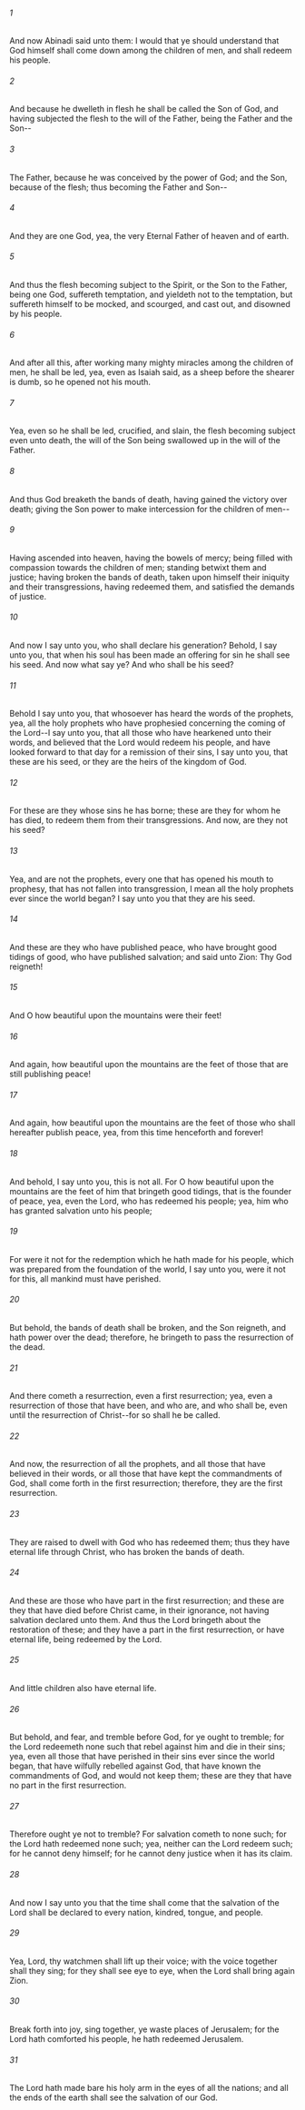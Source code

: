 ###### 1
And now Abinadi said unto them: I would that ye should understand that God himself shall come down among the children of men, and shall redeem his people.

###### 2
And because he dwelleth in flesh he shall be called the Son of God, and having subjected the flesh to the will of the Father, being the Father and the Son--

###### 3
The Father, because he was conceived by the power of God; and the Son, because of the flesh; thus becoming the Father and Son--

###### 4
And they are one God, yea, the very Eternal Father of heaven and of earth.

###### 5
And thus the flesh becoming subject to the Spirit, or the Son to the Father, being one God, suffereth temptation, and yieldeth not to the temptation, but suffereth himself to be mocked, and scourged, and cast out, and disowned by his people.

###### 6
And after all this, after working many mighty miracles among the children of men, he shall be led, yea, even as Isaiah said, as a sheep before the shearer is dumb, so he opened not his mouth.

###### 7
Yea, even so he shall be led, crucified, and slain, the flesh becoming subject even unto death, the will of the Son being swallowed up in the will of the Father.

###### 8
And thus God breaketh the bands of death, having gained the victory over death; giving the Son power to make intercession for the children of men--

###### 9
Having ascended into heaven, having the bowels of mercy; being filled with compassion towards the children of men; standing betwixt them and justice; having broken the bands of death, taken upon himself their iniquity and their transgressions, having redeemed them, and satisfied the demands of justice.

###### 10
And now I say unto you, who shall declare his generation? Behold, I say unto you, that when his soul has been made an offering for sin he shall see his seed. And now what say ye? And who shall be his seed?

###### 11
Behold I say unto you, that whosoever has heard the words of the prophets, yea, all the holy prophets who have prophesied concerning the coming of the Lord--I say unto you, that all those who have hearkened unto their words, and believed that the Lord would redeem his people, and have looked forward to that day for a remission of their sins, I say unto you, that these are his seed, or they are the heirs of the kingdom of God.

###### 12
For these are they whose sins he has borne; these are they for whom he has died, to redeem them from their transgressions. And now, are they not his seed?

###### 13
Yea, and are not the prophets, every one that has opened his mouth to prophesy, that has not fallen into transgression, I mean all the holy prophets ever since the world began? I say unto you that they are his seed.

###### 14
And these are they who have published peace, who have brought good tidings of good, who have published salvation; and said unto Zion: Thy God reigneth!

###### 15
And O how beautiful upon the mountains were their feet!

###### 16
And again, how beautiful upon the mountains are the feet of those that are still publishing peace!

###### 17
And again, how beautiful upon the mountains are the feet of those who shall hereafter publish peace, yea, from this time henceforth and forever!

###### 18
And behold, I say unto you, this is not all. For O how beautiful upon the mountains are the feet of him that bringeth good tidings, that is the founder of peace, yea, even the Lord, who has redeemed his people; yea, him who has granted salvation unto his people;

###### 19
For were it not for the redemption which he hath made for his people, which was prepared from the foundation of the world, I say unto you, were it not for this, all mankind must have perished.

###### 20
But behold, the bands of death shall be broken, and the Son reigneth, and hath power over the dead; therefore, he bringeth to pass the resurrection of the dead.

###### 21
And there cometh a resurrection, even a first resurrection; yea, even a resurrection of those that have been, and who are, and who shall be, even until the resurrection of Christ--for so shall he be called.

###### 22
And now, the resurrection of all the prophets, and all those that have believed in their words, or all those that have kept the commandments of God, shall come forth in the first resurrection; therefore, they are the first resurrection.

###### 23
They are raised to dwell with God who has redeemed them; thus they have eternal life through Christ, who has broken the bands of death.

###### 24
And these are those who have part in the first resurrection; and these are they that have died before Christ came, in their ignorance, not having salvation declared unto them. And thus the Lord bringeth about the restoration of these; and they have a part in the first resurrection, or have eternal life, being redeemed by the Lord.

###### 25
And little children also have eternal life.

###### 26
But behold, and fear, and tremble before God, for ye ought to tremble; for the Lord redeemeth none such that rebel against him and die in their sins; yea, even all those that have perished in their sins ever since the world began, that have wilfully rebelled against God, that have known the commandments of God, and would not keep them; these are they that have no part in the first resurrection.

###### 27
Therefore ought ye not to tremble? For salvation cometh to none such; for the Lord hath redeemed none such; yea, neither can the Lord redeem such; for he cannot deny himself; for he cannot deny justice when it has its claim.

###### 28
And now I say unto you that the time shall come that the salvation of the Lord shall be declared to every nation, kindred, tongue, and people.

###### 29
Yea, Lord, thy watchmen shall lift up their voice; with the voice together shall they sing; for they shall see eye to eye, when the Lord shall bring again Zion.

###### 30
Break forth into joy, sing together, ye waste places of Jerusalem; for the Lord hath comforted his people, he hath redeemed Jerusalem.

###### 31
The Lord hath made bare his holy arm in the eyes of all the nations; and all the ends of the earth shall see the salvation of our God.

